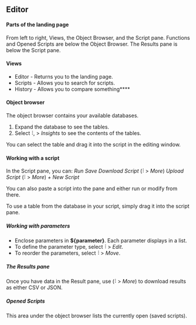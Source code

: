 ## Editor

#### Parts of the landing page

From left to right, Views, the Object Browser, and the Script pane. 
Functions and Opened Scripts are below the Object Browser.
The Results pane is below the Script pane.

#### Views

* Editor - Returns you to the landing page.
* Scripts - Allows you to search for scripts.
* History - Allows you to compare something****


#### Object browser
The object browser contains your available databases. 

1. Expand the database to see the tables.
2. Select ![btn_vp_kabob.png](btn_vp_kabob.png), > _Insights_ to see the contents of the tables.

You can select the table and drag it into the script in the editing window.

#### Working with a script
In the Script pane, you can:
_Run_
_Save_
_Download Script_ (![btn_vp_kabob.png](btn_vp_kabob.png) > _More_)
_Upload Script_ (![btn_vp_kabob.png](btn_vp_kabob.png) > _More_)
_+ New Script_ 

You can also paste a script into the pane and either run or modify from there.

To use a table from the database in your script, simply drag it into the script pane.

##### Working with parameters
* Enclose parameters in **${parameter}**.
  Each parameter displays in a list.
* To define the parameter type, select ![btn_vp_kabob.png](btn_vp_kabob.png) > _Edit_.
* To reorder the parameters, select ![btn_vp_kabob.png](btn_vp_kabob.png) > _Move_.

##### The Results pane

Once you have data in the Result pane, use (![btn_vp_kabob.png](btn_vp_kabob.png) > _More_) to download results as either CSV or JSON.

##### Opened Scripts
This area under the object browser lists the currently open (saved scripts).


